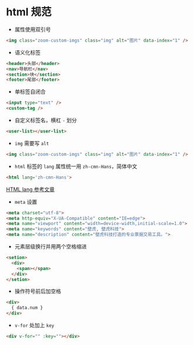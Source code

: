 # html 规范

- 属性使用双引号

```html
<img class="zoom-custom-imgs" class="img" alt="图片" data-index="1" />
```

- 语义化标签

```html
<header>头部</header>
<nav>导航栏</nav>
<section>块</section>
<footer>尾部</footer>
```

- 单标签自闭合

```html
<input type="text" />
<custom-tag />
```

- 自定义标签名，横杠 `-` 划分

```html
<user-list></user-list>
```

- `img` 需要写 `alt`

```html
<img class="zoom-custom-imgs" class="img" alt="图片" data-index="1" />
```

- `html` 标签的 `lang` 属性统一用 `zh-cmn-Hans`，简体中文

```html
<html lang='zh-cmn-Hans'>
```

[HTML lang 参考文章](https://juejin.cn/post/6844903872117358599)

- `meta` 设置

```html
<meta charset="utf-8">
<meta http-equiv="X-UA-Compatible" content="IE=edge">
<meta name="viewport" content="width=device-width,initial-scale=1.0">
<meta name="keywords" content="壁虎, 壁虎科技">
<meta name="description" content="壁虎科技打造的专业票据交易工具。">
```

- 元素层级换行并用两个空格缩进

```html
<setion>
  <div>
    <span></span>
  </div>
</setion>
```

- 操作符号前后加空格

```html
<div>
  { data.num }
</div>
```

- `v-for` 处加上 `key`

```html
<div v-for="" :key=""></div>
```
